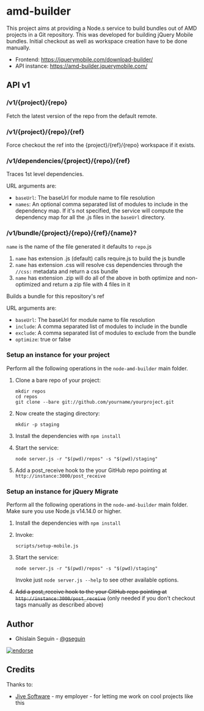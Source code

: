 amd-builder
==========

This project aims at providing a Node.s service to build bundles out of AMD projects in a Git repository. This was developed for building jQuery Mobile bundles.
Initial checkout as well as workspace creation have to be done manually.

* Frontend: <https://jquerymobile.com/download-builder/>
* API instance: <https://amd-builder.jquerymobile.com/>

## API v1

### /v1/{project}/{repo}

Fetch the latest version of the repo from the default remote.

### /v1/{project}/{repo}/{ref}

Force checkout the ref into the {project}/{ref}/{repo} workspace if it exists.

### /v1/dependencies/{project}/{repo}/{ref}

Traces 1st level dependencies.

URL arguments are:

 - ```baseUrl```: The baseUrl for module name to file resolution
 - ```names```: An optional comma separated list of modules to include in the dependency map. If it's not specified, the service will compute the dependency map for all the .js files in the ```baseUrl``` directory.

### /v1/bundle/{project}/{repo}/{ref}/{name}?

```name``` is the name of the file generated it defaults to ```repo```.js

 1. ```name``` has extension .js (default) calls require.js to build the js bundle
 1. ```name``` has extension .css will resolve css dependencies through the ```//css:``` metadata and return a css bundle
 1. ```name``` has extension .zip will do all of the above in both optimize and non-optimized and return a zip file with 4 files in it

Builds a bundle for this repository's ref

URL arguments are:

 - ```baseUrl```: The baseUrl for module name to file resolution
 - ```include```: A comma separated list of modules to include in the bundle
 - ```exclude```: A comma separated list of modules to exclude from the bundle
 - ```optimize```: true or false

### Setup an instance for your project

Perform all the following operations in the `node-amd-builder` main folder.

1. Clone a bare repo of your project:
    ```
    mkdir repos
    cd repos
    git clone --bare git://github.com/yourname/yourproject.git
    ```

1. Now create the staging directory:
    ```
    mkdir -p staging
    ```

1. Install the dependencies with ```npm install```

1. Start the service:
    ```
    node server.js -r "$(pwd)/repos" -s "$(pwd)/staging"
    ```

1. Add a post_receive hook to the your GitHub repo pointing at ```http://instance:3000/post_receive```

### Setup an instance for jQuery Migrate

Perform all the following operations in the `node-amd-builder` main folder. Make sure you use Node.js v14.14.0 or higher.

1. Install the dependencies with `npm install`

1. Invoke:
    ```
    scripts/setup-mobile.js
    ```

1. Start the service:
    ```
    node server.js -r "$(pwd)/repos" -s "$(pwd)/staging"
    ```
    Invoke just `node server.js --help` to see other available options.

1. ~~Add a post_receive hook to the your GitHub repo pointing at `http://instance:3000/post_receive`~~ (only needed if you don't checkout tags manually as described above)

## Author

* Ghislain Seguin - [@gseguin](http://twitter.com/gseguin)

[![endorse](http://api.coderwall.com/ghislain/endorse.png)](http://coderwall.com/ghislain)

## Credits

Thanks to:

* [Jive Software](https://jivesoftware.com) - my employer - for letting me work on cool projects like this
